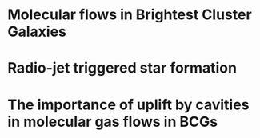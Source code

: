 # Molecular flows in Brightest Cluster Galaxies

# Radio-jet triggered star formation

# The importance of uplift by cavities in molecular gas flows in BCGs
